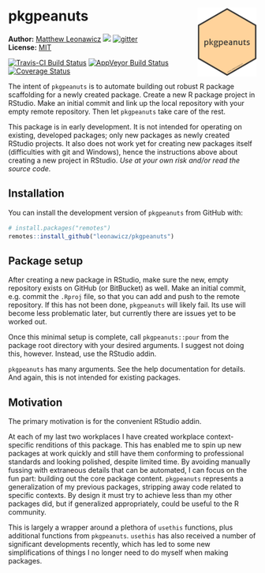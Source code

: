 
<!-- README.md is generated from README.Rmd. Please edit that file -->

# pkgpeanuts <img src="man/figures/logo.png" style="margin-left:10px;margin-bottom:5px;" width="120" align="right">

**Author:** [Matthew Leonawicz](https://leonawicz.github.io/blog/)
<a href="https://orcid.org/0000-0001-9452-2771" target="orcid.widget">
<image class="orcid" src="https://members.orcid.org/sites/default/files/vector_iD_icon.svg" height="16"></a>
[![gitter](https://img.shields.io/badge/GITTER-join%20chat-green.svg)](https://gitter.im/leonawicz/pkgpeanuts)
<br/> **License:** [MIT](https://opensource.org/licenses/MIT)<br/>

[![Travis-CI Build
Status](https://travis-ci.org/leonawicz/pkgpeanuts.svg?branch=master)](https://travis-ci.org/leonawicz/pkgpeanuts)
[![AppVeyor Build
Status](https://ci.appveyor.com/api/projects/status/github/leonawicz/pkgpeanuts?branch=master&svg=true)](https://ci.appveyor.com/project/leonawicz/pkgpeanuts)
[![Coverage
Status](https://img.shields.io/codecov/c/github/leonawicz/pkgpeanuts/master.svg)](https://codecov.io/github/leonawicz/pkgpeanuts?branch=master)

The intent of `pkgpeanuts` is to automate building out robust R package
scaffolding for a newly created package. Create a new R package project
in RStudio. Make an initial commit and link up the local repository with
your empty remote repository. Then let `pkgpeanuts` take care of the
rest.

This package is in early development. It is not intended for operating
on existing, developed packages; only new packages as newly created
RStudio projects. It also does not work yet for creating new packages
itself (difficulties with git and Windows), hence the instructions above
about creating a new project in RStudio. *Use at your own risk and/or
read the source code.*

## Installation

You can install the development version of `pkgpeanuts` from GitHub
with:

``` r
# install.packages("remotes")
remotes::install_github("leonawicz/pkgpeanuts")
```

## Package setup

After creating a new package in RStudio, make sure the new, empty
repository exists on GitHub (or BitBucket) as well. Make an initial
commit, e.g. commit the `.Rproj` file, so that you can add and push to
the remote repository. If this has not been done, `pkgpeanuts` will
likely fail. Its use will become less problematic later, but currently
there are issues yet to be worked out.

Once this minimal setup is complete, call `pkgpeanuts::pour` from the
package root directory with your desired arguments. I suggest not doing
this, however. Instead, use the RStudio addin.

`pkgpeanuts` has many arguments. See the help documentation for details.
And again, this is not intended for existing packages.

## Motivation

The primary motivation is for the convenient RStudio addin.

At each of my last two workplaces I have created workplace
context-specific renditions of this package. This has enabled me to spin
up new packages at work quickly and still have them conforming to
professional standards and looking polished, despite limited time. By
avoiding manually fussing with extraneous details that can be automated,
I can focus on the fun part: building out the core package content.
`pkgpeanuts` represents a generalization of my previous packages,
stripping away code related to specific contexts. By design it must try
to achieve less than my other packages did, but if generalized
appropriately, could be useful to the R community.

This is largely a wrapper around a plethora of `usethis` functions, plus
additional functions from `pkgpeanuts`. `usethis` has also received a
number of significant developments recently, which has led to some new
simplifications of things I no longer need to do myself when making
packages.

